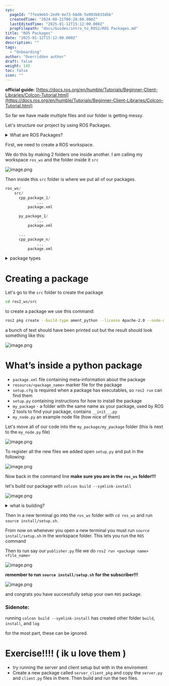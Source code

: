 ```yaml
---
sys:
  pageId: "7fea9eb5-2ed9-4e73-b6d6-5e093b833dbb"
  createdTime: "2024-08-21T00:28:00.000Z"
  lastEditedTime: "2025-01-12T15:12:00.000Z"
  propFilepath: "docs/Guides/intro_to_ROS2/ROS Packages.md"
title: "ROS Packages"
date: "2025-01-12T15:12:00.000Z"
description: ""
tags:
  - "Onboarding"
author: "Overridden author"
draft: false
weight: 145
toc: false
icon: ""
---
```


**official guide:** [https://docs.ros.org/en/humble/Tutorials/Beginner-Client-Libraries/Colcon-Tutorial.html](https://docs.ros.org/en/humble/Tutorials/Beginner-Client-Libraries/Colcon-Tutorial.html)

So far we have made multiple files and our folder is getting messy.

Let's structure our project by using ROS Packages.

<details>

<summary>What are ROS Packages?</summary>

ROS Packages are, as the name implies, packages of code that are highly sharable between ROS developers.

They consist of a folder, `package.xml` file, and source code

```python
      cpp_package_1/
		      ... imagine much code files here ..
          package.xml
```

</details>

First, we need to create a ROS workspace.

We do this by making 2 folders one inside another. I am calling my workspace `ros_ws` and the folder inside it `src`

![image.png](https://prod-files-secure.s3.us-west-2.amazonaws.com/d518164a-d88e-44d1-a4ee-3adb3bd8bce0/70706947-fd18-4537-a67b-e12946812d31/image.png?X-Amz-Algorithm=AWS4-HMAC-SHA256&X-Amz-Content-Sha256=UNSIGNED-PAYLOAD&X-Amz-Credential=ASIAZI2LB466S76YC5ME%2F20250424%2Fus-west-2%2Fs3%2Faws4_request&X-Amz-Date=20250424T081222Z&X-Amz-Expires=3600&X-Amz-Security-Token=IQoJb3JpZ2luX2VjEHgaCXVzLXdlc3QtMiJGMEQCIDqw37t4DE%2F4CyWFqdoSGGtCavIPs1g8S6PKPnA41zMCAiBwwDE9KDbw28jEOB9PKSUODXRFRssEl2vlQp38bI%2FZ6Cr%2FAwgREAAaDDYzNzQyMzE4MzgwNSIM7BWbvnTyya%2BkLBwhKtwDXjxuJdfe09wyDdI91LIiOwWLwmv%2BvH5nARhlDmjWHsmvEouhl%2BopEUX1Ami4gxP5rvDcCzjJA7DpqXuYVFvv16Nk%2FmFKHWVSoOnRR0iD8IS5ITT7O2nh56zFNON%2B0cxUUc1GKxiGXtDLF%2B4JvdJ8fC0S1rxTPO9YyuhfPaRdka1QxAjmpLrlpt2KdI0nly2v5mYemBFBxC%2B6niz1Ls07xIkqCaNC3TaBgv9EtGjZfJV8aBmCI1kwTxrjBVutCqUJBIxzgE28UhOYew5H2896yhSt3Pyoak0GL6DEZiXfYfBy%2FNu11Ghcy0stLXSIXw7CN4A4ntp%2FFj6uHeHuJ35xaq2UWeJzMKrUBxtezfj6C8YZjwFKgGPUEWRNeBABL3bc4Jjn34MWYDjFxQYwcrkT4S%2F3aTOgNKd1znGTGub6p67lmlBYAobXG5XtDOphJKRwn%2BrGU3cohkV%2FnOQmoelsp4mC3TUrZj%2FFzeY6ada7LP8LUCg9ZNUs8fsh18QfBmh1b8L522aG7zv8ulF3pXDZuifscXj6yXxemTcvc6WHxryHME8qw9wbovyyywyasLgmEykHPhRk1RrUS%2FMtCRuLJXZuLTTcAztr%2B2faxOEdPme32eA1sAx9wQW4WOgwi9CnwAY6pgET4KFHe7nTHHCjOQEEq35mEsAcmZvKIA7FFVr01oK2vfncgmLIMRyEfT%2BL15dj%2B6nha4olwK%2Bh6H%2Fl%2Bz0owBd9vVQTINdpdX%2BiyFelL2dVM2Inl2CF%2B7UB2%2Fiu%2FUij7NxeS0nxzXa84FnptRsooOCvMnIWX68SZkRe0tJeL02TgeedpWVrGF6n97Vs7HuqgMlzlJJxgu4AGFsag84wjKP%2FNdmgg%2F%2Bt&X-Amz-Signature=8565899c8dd1dc4222e091a3d7960370fb63a3e0910942753a4109bf4702d855&X-Amz-SignedHeaders=host&x-id=GetObject)

Then inside this `src` folder is where we put all of our packages.

```python
ros_ws/
    src/
      cpp_package_1/
		      ...
          package.xml

      py_package_1/
		      ...
          package.xml

      ...
      cpp_package_n/
		      ...
          package.xml

```

<details>

<summary>package types</summary>

packages can be either `C++` or python.

the intern file structure is different for each but for this guide we will stick to creating python packages

</details>

# Creating a package

Let's go to the `src` folder to create the package

```bash
cd ros2_ws/src
```

to create a package we use this command:

```bash
ros2 pkg create --build-type ament_python --license Apache-2.0 --node-name my_node my_package
```

a bunch of text should have been printed out but the result should look something like this:

![image.png](https://prod-files-secure.s3.us-west-2.amazonaws.com/d518164a-d88e-44d1-a4ee-3adb3bd8bce0/e6cf1e3f-8512-4a3e-b131-079f800bf3e8/image.png?X-Amz-Algorithm=AWS4-HMAC-SHA256&X-Amz-Content-Sha256=UNSIGNED-PAYLOAD&X-Amz-Credential=ASIAZI2LB466S76YC5ME%2F20250424%2Fus-west-2%2Fs3%2Faws4_request&X-Amz-Date=20250424T081222Z&X-Amz-Expires=3600&X-Amz-Security-Token=IQoJb3JpZ2luX2VjEHgaCXVzLXdlc3QtMiJGMEQCIDqw37t4DE%2F4CyWFqdoSGGtCavIPs1g8S6PKPnA41zMCAiBwwDE9KDbw28jEOB9PKSUODXRFRssEl2vlQp38bI%2FZ6Cr%2FAwgREAAaDDYzNzQyMzE4MzgwNSIM7BWbvnTyya%2BkLBwhKtwDXjxuJdfe09wyDdI91LIiOwWLwmv%2BvH5nARhlDmjWHsmvEouhl%2BopEUX1Ami4gxP5rvDcCzjJA7DpqXuYVFvv16Nk%2FmFKHWVSoOnRR0iD8IS5ITT7O2nh56zFNON%2B0cxUUc1GKxiGXtDLF%2B4JvdJ8fC0S1rxTPO9YyuhfPaRdka1QxAjmpLrlpt2KdI0nly2v5mYemBFBxC%2B6niz1Ls07xIkqCaNC3TaBgv9EtGjZfJV8aBmCI1kwTxrjBVutCqUJBIxzgE28UhOYew5H2896yhSt3Pyoak0GL6DEZiXfYfBy%2FNu11Ghcy0stLXSIXw7CN4A4ntp%2FFj6uHeHuJ35xaq2UWeJzMKrUBxtezfj6C8YZjwFKgGPUEWRNeBABL3bc4Jjn34MWYDjFxQYwcrkT4S%2F3aTOgNKd1znGTGub6p67lmlBYAobXG5XtDOphJKRwn%2BrGU3cohkV%2FnOQmoelsp4mC3TUrZj%2FFzeY6ada7LP8LUCg9ZNUs8fsh18QfBmh1b8L522aG7zv8ulF3pXDZuifscXj6yXxemTcvc6WHxryHME8qw9wbovyyywyasLgmEykHPhRk1RrUS%2FMtCRuLJXZuLTTcAztr%2B2faxOEdPme32eA1sAx9wQW4WOgwi9CnwAY6pgET4KFHe7nTHHCjOQEEq35mEsAcmZvKIA7FFVr01oK2vfncgmLIMRyEfT%2BL15dj%2B6nha4olwK%2Bh6H%2Fl%2Bz0owBd9vVQTINdpdX%2BiyFelL2dVM2Inl2CF%2B7UB2%2Fiu%2FUij7NxeS0nxzXa84FnptRsooOCvMnIWX68SZkRe0tJeL02TgeedpWVrGF6n97Vs7HuqgMlzlJJxgu4AGFsag84wjKP%2FNdmgg%2F%2Bt&X-Amz-Signature=16c14ef963f54e760a6c38892aa63302aa30d8bfbff2d4dc2ed8b51486be1bcb&X-Amz-SignedHeaders=host&x-id=GetObject)

# What’s inside a python package

- `package.xml` file containing meta-information about the package
- `resource/<package_name>` marker file for the package
- `setup.cfg` is required when a package has executables, so `ros2 run` can find them
- `setup.py` containing instructions for how to install the package
- `my_package` - a folder with the same name as your package, used by ROS 2 tools to find your package, contains `__init__.py`
- `my_node.py` an example node file (how nice of them)

Let's move all of our code into the `my_package/my_package` folder (this is next to the `my_node.py` file)

![image.png](https://prod-files-secure.s3.us-west-2.amazonaws.com/d518164a-d88e-44d1-a4ee-3adb3bd8bce0/9ce58f11-0da9-4d3e-b86d-506a9685d378/image.png?X-Amz-Algorithm=AWS4-HMAC-SHA256&X-Amz-Content-Sha256=UNSIGNED-PAYLOAD&X-Amz-Credential=ASIAZI2LB466S76YC5ME%2F20250424%2Fus-west-2%2Fs3%2Faws4_request&X-Amz-Date=20250424T081222Z&X-Amz-Expires=3600&X-Amz-Security-Token=IQoJb3JpZ2luX2VjEHgaCXVzLXdlc3QtMiJGMEQCIDqw37t4DE%2F4CyWFqdoSGGtCavIPs1g8S6PKPnA41zMCAiBwwDE9KDbw28jEOB9PKSUODXRFRssEl2vlQp38bI%2FZ6Cr%2FAwgREAAaDDYzNzQyMzE4MzgwNSIM7BWbvnTyya%2BkLBwhKtwDXjxuJdfe09wyDdI91LIiOwWLwmv%2BvH5nARhlDmjWHsmvEouhl%2BopEUX1Ami4gxP5rvDcCzjJA7DpqXuYVFvv16Nk%2FmFKHWVSoOnRR0iD8IS5ITT7O2nh56zFNON%2B0cxUUc1GKxiGXtDLF%2B4JvdJ8fC0S1rxTPO9YyuhfPaRdka1QxAjmpLrlpt2KdI0nly2v5mYemBFBxC%2B6niz1Ls07xIkqCaNC3TaBgv9EtGjZfJV8aBmCI1kwTxrjBVutCqUJBIxzgE28UhOYew5H2896yhSt3Pyoak0GL6DEZiXfYfBy%2FNu11Ghcy0stLXSIXw7CN4A4ntp%2FFj6uHeHuJ35xaq2UWeJzMKrUBxtezfj6C8YZjwFKgGPUEWRNeBABL3bc4Jjn34MWYDjFxQYwcrkT4S%2F3aTOgNKd1znGTGub6p67lmlBYAobXG5XtDOphJKRwn%2BrGU3cohkV%2FnOQmoelsp4mC3TUrZj%2FFzeY6ada7LP8LUCg9ZNUs8fsh18QfBmh1b8L522aG7zv8ulF3pXDZuifscXj6yXxemTcvc6WHxryHME8qw9wbovyyywyasLgmEykHPhRk1RrUS%2FMtCRuLJXZuLTTcAztr%2B2faxOEdPme32eA1sAx9wQW4WOgwi9CnwAY6pgET4KFHe7nTHHCjOQEEq35mEsAcmZvKIA7FFVr01oK2vfncgmLIMRyEfT%2BL15dj%2B6nha4olwK%2Bh6H%2Fl%2Bz0owBd9vVQTINdpdX%2BiyFelL2dVM2Inl2CF%2B7UB2%2Fiu%2FUij7NxeS0nxzXa84FnptRsooOCvMnIWX68SZkRe0tJeL02TgeedpWVrGF6n97Vs7HuqgMlzlJJxgu4AGFsag84wjKP%2FNdmgg%2F%2Bt&X-Amz-Signature=e68c0e6864ddf7ccdb4bbd84288502bfd7c7a9fb3cd79a45fb058ae6a1bdae9c&X-Amz-SignedHeaders=host&x-id=GetObject)

To register all the new files we added open `setup.py` and put in the following:

![image.png](https://prod-files-secure.s3.us-west-2.amazonaws.com/d518164a-d88e-44d1-a4ee-3adb3bd8bce0/1cd7c262-4cae-4496-9d75-c178537d24a2/image.png?X-Amz-Algorithm=AWS4-HMAC-SHA256&X-Amz-Content-Sha256=UNSIGNED-PAYLOAD&X-Amz-Credential=ASIAZI2LB466S76YC5ME%2F20250424%2Fus-west-2%2Fs3%2Faws4_request&X-Amz-Date=20250424T081222Z&X-Amz-Expires=3600&X-Amz-Security-Token=IQoJb3JpZ2luX2VjEHgaCXVzLXdlc3QtMiJGMEQCIDqw37t4DE%2F4CyWFqdoSGGtCavIPs1g8S6PKPnA41zMCAiBwwDE9KDbw28jEOB9PKSUODXRFRssEl2vlQp38bI%2FZ6Cr%2FAwgREAAaDDYzNzQyMzE4MzgwNSIM7BWbvnTyya%2BkLBwhKtwDXjxuJdfe09wyDdI91LIiOwWLwmv%2BvH5nARhlDmjWHsmvEouhl%2BopEUX1Ami4gxP5rvDcCzjJA7DpqXuYVFvv16Nk%2FmFKHWVSoOnRR0iD8IS5ITT7O2nh56zFNON%2B0cxUUc1GKxiGXtDLF%2B4JvdJ8fC0S1rxTPO9YyuhfPaRdka1QxAjmpLrlpt2KdI0nly2v5mYemBFBxC%2B6niz1Ls07xIkqCaNC3TaBgv9EtGjZfJV8aBmCI1kwTxrjBVutCqUJBIxzgE28UhOYew5H2896yhSt3Pyoak0GL6DEZiXfYfBy%2FNu11Ghcy0stLXSIXw7CN4A4ntp%2FFj6uHeHuJ35xaq2UWeJzMKrUBxtezfj6C8YZjwFKgGPUEWRNeBABL3bc4Jjn34MWYDjFxQYwcrkT4S%2F3aTOgNKd1znGTGub6p67lmlBYAobXG5XtDOphJKRwn%2BrGU3cohkV%2FnOQmoelsp4mC3TUrZj%2FFzeY6ada7LP8LUCg9ZNUs8fsh18QfBmh1b8L522aG7zv8ulF3pXDZuifscXj6yXxemTcvc6WHxryHME8qw9wbovyyywyasLgmEykHPhRk1RrUS%2FMtCRuLJXZuLTTcAztr%2B2faxOEdPme32eA1sAx9wQW4WOgwi9CnwAY6pgET4KFHe7nTHHCjOQEEq35mEsAcmZvKIA7FFVr01oK2vfncgmLIMRyEfT%2BL15dj%2B6nha4olwK%2Bh6H%2Fl%2Bz0owBd9vVQTINdpdX%2BiyFelL2dVM2Inl2CF%2B7UB2%2Fiu%2FUij7NxeS0nxzXa84FnptRsooOCvMnIWX68SZkRe0tJeL02TgeedpWVrGF6n97Vs7HuqgMlzlJJxgu4AGFsag84wjKP%2FNdmgg%2F%2Bt&X-Amz-Signature=4a0fc5723bd1206f37fc9b157dc2f361a6ac92ac641e54acedef08e7bae9d9ac&X-Amz-SignedHeaders=host&x-id=GetObject)

Now back in the command line **make sure you are in the** **`ros_ws`** **folder!!!**

let's build our package with `colcon build --symlink-install`

![image.png](https://prod-files-secure.s3.us-west-2.amazonaws.com/d518164a-d88e-44d1-a4ee-3adb3bd8bce0/2f2a0d27-b173-48fd-b189-5f5c0ce65619/image.png?X-Amz-Algorithm=AWS4-HMAC-SHA256&X-Amz-Content-Sha256=UNSIGNED-PAYLOAD&X-Amz-Credential=ASIAZI2LB466S76YC5ME%2F20250424%2Fus-west-2%2Fs3%2Faws4_request&X-Amz-Date=20250424T081222Z&X-Amz-Expires=3600&X-Amz-Security-Token=IQoJb3JpZ2luX2VjEHgaCXVzLXdlc3QtMiJGMEQCIDqw37t4DE%2F4CyWFqdoSGGtCavIPs1g8S6PKPnA41zMCAiBwwDE9KDbw28jEOB9PKSUODXRFRssEl2vlQp38bI%2FZ6Cr%2FAwgREAAaDDYzNzQyMzE4MzgwNSIM7BWbvnTyya%2BkLBwhKtwDXjxuJdfe09wyDdI91LIiOwWLwmv%2BvH5nARhlDmjWHsmvEouhl%2BopEUX1Ami4gxP5rvDcCzjJA7DpqXuYVFvv16Nk%2FmFKHWVSoOnRR0iD8IS5ITT7O2nh56zFNON%2B0cxUUc1GKxiGXtDLF%2B4JvdJ8fC0S1rxTPO9YyuhfPaRdka1QxAjmpLrlpt2KdI0nly2v5mYemBFBxC%2B6niz1Ls07xIkqCaNC3TaBgv9EtGjZfJV8aBmCI1kwTxrjBVutCqUJBIxzgE28UhOYew5H2896yhSt3Pyoak0GL6DEZiXfYfBy%2FNu11Ghcy0stLXSIXw7CN4A4ntp%2FFj6uHeHuJ35xaq2UWeJzMKrUBxtezfj6C8YZjwFKgGPUEWRNeBABL3bc4Jjn34MWYDjFxQYwcrkT4S%2F3aTOgNKd1znGTGub6p67lmlBYAobXG5XtDOphJKRwn%2BrGU3cohkV%2FnOQmoelsp4mC3TUrZj%2FFzeY6ada7LP8LUCg9ZNUs8fsh18QfBmh1b8L522aG7zv8ulF3pXDZuifscXj6yXxemTcvc6WHxryHME8qw9wbovyyywyasLgmEykHPhRk1RrUS%2FMtCRuLJXZuLTTcAztr%2B2faxOEdPme32eA1sAx9wQW4WOgwi9CnwAY6pgET4KFHe7nTHHCjOQEEq35mEsAcmZvKIA7FFVr01oK2vfncgmLIMRyEfT%2BL15dj%2B6nha4olwK%2Bh6H%2Fl%2Bz0owBd9vVQTINdpdX%2BiyFelL2dVM2Inl2CF%2B7UB2%2Fiu%2FUij7NxeS0nxzXa84FnptRsooOCvMnIWX68SZkRe0tJeL02TgeedpWVrGF6n97Vs7HuqgMlzlJJxgu4AGFsag84wjKP%2FNdmgg%2F%2Bt&X-Amz-Signature=f64664cbdf1b41e771176a0ec14bf4fa9db8932e9a7e6766b9c6e7a4a99f0d35&X-Amz-SignedHeaders=host&x-id=GetObject)

<details>

<summary>what is building?</summary>

if you are a CS major at Rose-Hulman you will learn the answer to this in CSSE132

but TLDR; is it combines all the code files into one program that can be run easily 

</details>

Then in a new terminal go into the `ros_ws` folder with `cd ros_ws` and run `source install/setup.sh`. 

From now on whenever you open a new terminal you must run `source install/setup.sh` in the workspace folder. This lets you run the `ROS` command

Then to run say our `publisher.py` file we do `ros2 run <package name> <file_name>`

![image.png](https://prod-files-secure.s3.us-west-2.amazonaws.com/d518164a-d88e-44d1-a4ee-3adb3bd8bce0/4f4b1219-3a44-4632-aa0a-ce3471699f59/image.png?X-Amz-Algorithm=AWS4-HMAC-SHA256&X-Amz-Content-Sha256=UNSIGNED-PAYLOAD&X-Amz-Credential=ASIAZI2LB466S76YC5ME%2F20250424%2Fus-west-2%2Fs3%2Faws4_request&X-Amz-Date=20250424T081222Z&X-Amz-Expires=3600&X-Amz-Security-Token=IQoJb3JpZ2luX2VjEHgaCXVzLXdlc3QtMiJGMEQCIDqw37t4DE%2F4CyWFqdoSGGtCavIPs1g8S6PKPnA41zMCAiBwwDE9KDbw28jEOB9PKSUODXRFRssEl2vlQp38bI%2FZ6Cr%2FAwgREAAaDDYzNzQyMzE4MzgwNSIM7BWbvnTyya%2BkLBwhKtwDXjxuJdfe09wyDdI91LIiOwWLwmv%2BvH5nARhlDmjWHsmvEouhl%2BopEUX1Ami4gxP5rvDcCzjJA7DpqXuYVFvv16Nk%2FmFKHWVSoOnRR0iD8IS5ITT7O2nh56zFNON%2B0cxUUc1GKxiGXtDLF%2B4JvdJ8fC0S1rxTPO9YyuhfPaRdka1QxAjmpLrlpt2KdI0nly2v5mYemBFBxC%2B6niz1Ls07xIkqCaNC3TaBgv9EtGjZfJV8aBmCI1kwTxrjBVutCqUJBIxzgE28UhOYew5H2896yhSt3Pyoak0GL6DEZiXfYfBy%2FNu11Ghcy0stLXSIXw7CN4A4ntp%2FFj6uHeHuJ35xaq2UWeJzMKrUBxtezfj6C8YZjwFKgGPUEWRNeBABL3bc4Jjn34MWYDjFxQYwcrkT4S%2F3aTOgNKd1znGTGub6p67lmlBYAobXG5XtDOphJKRwn%2BrGU3cohkV%2FnOQmoelsp4mC3TUrZj%2FFzeY6ada7LP8LUCg9ZNUs8fsh18QfBmh1b8L522aG7zv8ulF3pXDZuifscXj6yXxemTcvc6WHxryHME8qw9wbovyyywyasLgmEykHPhRk1RrUS%2FMtCRuLJXZuLTTcAztr%2B2faxOEdPme32eA1sAx9wQW4WOgwi9CnwAY6pgET4KFHe7nTHHCjOQEEq35mEsAcmZvKIA7FFVr01oK2vfncgmLIMRyEfT%2BL15dj%2B6nha4olwK%2Bh6H%2Fl%2Bz0owBd9vVQTINdpdX%2BiyFelL2dVM2Inl2CF%2B7UB2%2Fiu%2FUij7NxeS0nxzXa84FnptRsooOCvMnIWX68SZkRe0tJeL02TgeedpWVrGF6n97Vs7HuqgMlzlJJxgu4AGFsag84wjKP%2FNdmgg%2F%2Bt&X-Amz-Signature=744ce49388f52a84c71793cbf0e797ccf0b6866c162b88a44152348075fbe933&X-Amz-SignedHeaders=host&x-id=GetObject)

**remember to run** **`source install/setup.sh`** **for the subscriber!!!**

![image.png](https://prod-files-secure.s3.us-west-2.amazonaws.com/d518164a-d88e-44d1-a4ee-3adb3bd8bce0/02121119-dad4-49ec-8356-c956108b4243/image.png?X-Amz-Algorithm=AWS4-HMAC-SHA256&X-Amz-Content-Sha256=UNSIGNED-PAYLOAD&X-Amz-Credential=ASIAZI2LB466S76YC5ME%2F20250424%2Fus-west-2%2Fs3%2Faws4_request&X-Amz-Date=20250424T081222Z&X-Amz-Expires=3600&X-Amz-Security-Token=IQoJb3JpZ2luX2VjEHgaCXVzLXdlc3QtMiJGMEQCIDqw37t4DE%2F4CyWFqdoSGGtCavIPs1g8S6PKPnA41zMCAiBwwDE9KDbw28jEOB9PKSUODXRFRssEl2vlQp38bI%2FZ6Cr%2FAwgREAAaDDYzNzQyMzE4MzgwNSIM7BWbvnTyya%2BkLBwhKtwDXjxuJdfe09wyDdI91LIiOwWLwmv%2BvH5nARhlDmjWHsmvEouhl%2BopEUX1Ami4gxP5rvDcCzjJA7DpqXuYVFvv16Nk%2FmFKHWVSoOnRR0iD8IS5ITT7O2nh56zFNON%2B0cxUUc1GKxiGXtDLF%2B4JvdJ8fC0S1rxTPO9YyuhfPaRdka1QxAjmpLrlpt2KdI0nly2v5mYemBFBxC%2B6niz1Ls07xIkqCaNC3TaBgv9EtGjZfJV8aBmCI1kwTxrjBVutCqUJBIxzgE28UhOYew5H2896yhSt3Pyoak0GL6DEZiXfYfBy%2FNu11Ghcy0stLXSIXw7CN4A4ntp%2FFj6uHeHuJ35xaq2UWeJzMKrUBxtezfj6C8YZjwFKgGPUEWRNeBABL3bc4Jjn34MWYDjFxQYwcrkT4S%2F3aTOgNKd1znGTGub6p67lmlBYAobXG5XtDOphJKRwn%2BrGU3cohkV%2FnOQmoelsp4mC3TUrZj%2FFzeY6ada7LP8LUCg9ZNUs8fsh18QfBmh1b8L522aG7zv8ulF3pXDZuifscXj6yXxemTcvc6WHxryHME8qw9wbovyyywyasLgmEykHPhRk1RrUS%2FMtCRuLJXZuLTTcAztr%2B2faxOEdPme32eA1sAx9wQW4WOgwi9CnwAY6pgET4KFHe7nTHHCjOQEEq35mEsAcmZvKIA7FFVr01oK2vfncgmLIMRyEfT%2BL15dj%2B6nha4olwK%2Bh6H%2Fl%2Bz0owBd9vVQTINdpdX%2BiyFelL2dVM2Inl2CF%2B7UB2%2Fiu%2FUij7NxeS0nxzXa84FnptRsooOCvMnIWX68SZkRe0tJeL02TgeedpWVrGF6n97Vs7HuqgMlzlJJxgu4AGFsag84wjKP%2FNdmgg%2F%2Bt&X-Amz-Signature=e708384be6a6bd90a036fd4d339c7ad9067159f8a3a6653af2b35d7b391f9f56&X-Amz-SignedHeaders=host&x-id=GetObject)

and congrats you have successfully setup your own `ROS` package.

### Sidenote:

running `colcon build --symlink-install` has created other folder `build`, `install`, and `log`

for the most part, these can be ignored.

# Exercise!!!! ( ik u love them )

- try running the server and client setup but with in the enviroment
- Create a new package called `server_client_pkg` and copy the `server.py` and `client.py` files in there. Then build and run the two files.
